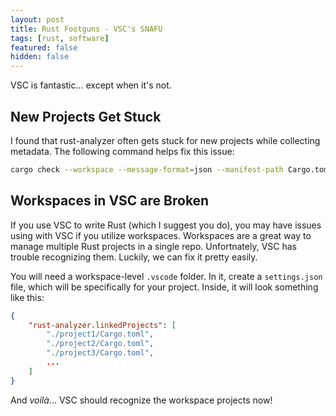 ```yaml
---
layout: post
title: Rust Footguns - VSC's SNAFU
tags: [rust, software]
featured: false
hidden: false
---
```


VSC is fantastic... except when it's not.

## New Projects Get Stuck

I found that rust-analyzer often gets stuck for new projects while collecting metadata.
The following command helps fix this issue:

```bash
cargo check --workspace --message-format=json --manifest-path Cargo.toml --all-targets
```

## Workspaces in VSC are Broken

If you use VSC to write Rust (which I suggest you do), you may have issues using with VSC if you utilize workspaces.
Workspaces are a great way to manage multiple Rust projects in a single repo.
Unfortnately, VSC has trouble recognizing them.
Luckily, we can fix it pretty easily.

You will need a workspace-level `.vscode` folder.
In it, create a `settings.json` file, which will be specifically for your project.
Inside, it will look something like this:

```json
{
    "rust-analyzer.linkedProjects": [
        "./project1/Cargo.toml",
        "./project2/Cargo.toml",
        "./project3/Cargo.toml",
        ...
    ]
}
```

And *voilà*... VSC should recognize the workspace projects now!
